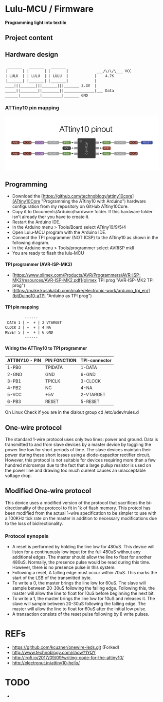 # Lulu-MCU / Firmware
**Programming light into textile**

## Project content
## Hardware design
     _______   _______   _______
    |       | |       | |       |             ___/\/\/\___ VCC
    | LULU  | | LULU  | | LULU  |            |    4.7K
    |_______| |_______| |_______|            |
    ____|||_______|||_______|||_______ 3.3V  |
    _____||________||________||______________|___ Data
    ______|_________|_________|_______ GND

### ATTiny10 pin mapping
![ATTiny10](../docs/pictures/ATtiny10.png)

## Programming
- Download the [https://github.com/technoblogy/attiny10core](ATtiny10Core "Programming the ATtiny10 with Arduino") hardware configuration from my repository on GitHub ATtiny10Core.
- Copy it to Documents/Arduino/hardware folder. If this hardware folder isn't already ther you have to create it.
- Restart the Arduino IDE.
- In the Arduino menu > Tools/Board select ATtiny10/9/5/4
- Open Lulu-MCU program with the Arduino IDE.
- Connect the TPI programmer (NOT ICSP) to the ATtiny10 as shown in the following diagram.
- In the Arduino menu > Tools/programmer select AVRISP mkII
- You are ready to flash the lulu-MCU 

#### TPI programmer (AVR-ISP-MK2)
- [https://www.olimex.com/Products/AVR/Programmers/AVR-ISP-MK2/resources/AVR-ISP-MK2.pdf](olimex TPI prog "AVR-ISP-MK2 TPI prog")
- [https://make.kosakalab.com/make/electronic-work/arduino_tpi_en/](bitDuino10-aTPI "Arduino as TPI prog")

#### TPI pin mapping

             ------
     DATA 1 | +  + | 2 VTARGET
    CLOCK 3 | +  + | 4 NA
    RESET 5 | +  + | 6 GND
             ------

#### Wiring the ATTiny10 to TPI programmer
| ATTINY10 - PIN   | PIN FONCTION |  TPI-connector  |
|------------------|--------------|-----------------|
|  1-PB0           |   TPIDATA    |  1-DATA         |
|  2-GND           |   GND        |  6-GND          |
|  3-PB1           |   TPICLK     |  3-CLOCK        |
|  4-PB2           |   NC         |  4-NA           |
|  5-VCC           |   +5V        |  2-VTARGET      |
|  6-PB3           |   RESET      |  5-RESET        |

On Linux Check if you are in the dialout group
    cd /etc/udev/rules.d

## One-wire protocol
The standard 1-wire protocol uses only two lines: power and ground. Data is
transmitted to and from slave devices by a master device by toggling the power
line low for short periods of time. The slave devices maintain their power
during these short losses using a diode-capacitor rectifier circuit. However,
this protocol is not suitable for devices requiring more than a few hundred
microamps due to the fact that a large pullup resistor is used on the power
line and drawing too much current causes an unacceptable voltage drop.

## Modified One-wire protocol
This device uses a modified version of the protocol that sacrifices the bi-directionality of the protocol to fit in 1k of flash memory.
This protcol has been modified from the actual 1-wire specification to be simpler to use with a 100KHz tick rate on the master 
in addition to necessary modifications due to the loss of bidirectionality.

### Protocol synopsis
 * A reset is performed by holding the line low for 480uS. This device will
   listen for a continuously low input for the full 480uS without any additional
   edges. The master should allow the line to float for another 480uS. Normally,
   the presence pulse would be read during this time. However, there is no
   presence pulse in this system.
 * Following a reset, A falling edge must occur within 70uS. This marks the
   start of the LSB of the transmitted byte.
 * To write a 0, the master brings the line low for 60uS. The slave will sample
   between 20-30uS following the falling edge. Following this, the master will
   allow the line to float for 10uS before beginning the next bit.
 * To write a 1, the master brings the line low for 10uS and releases it. The
   slave will sample between 20-30uS following the falling edge. The master will
   allow the line to float for 60uS after the initial low pulse.
 * A transaction consists of the reset pulse following by 8 write pulses.

# REFs
- https://github.com/kcuzner/onewire-leds.git (Forked)
- http://www.technoblogy.com/show?1YQY
- http://irq5.io/2017/09/09/writing-code-for-the-attiny10/
- http://electronut.in/attiny10-hello/

# TODO
- 